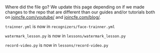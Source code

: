 Where did the file go? We update this page depending on if we made changes to the repo that are different than our guides and/or tutorials both on [joincfe.com/youtube/](joincfe.com/youtube/) and [joincfe.com/blog/](joincfe.com/blog/).

`trainner.yml` is now in `recognizers/face-trainner.yml`

`watermark_lesson.py` is now in `lessons/watermark_lesson.py`

`record-video.py` is now in `lessons/record-video.py`
